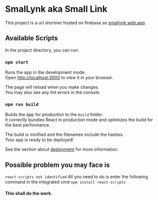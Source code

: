# SmalLynk aka Small Link

This project is a url shortner hosted on firebase as <a href="smallynk.web.app">smallynk.web.app</a>.

## Available Scripts

In the project directory, you can run:

### `npm start`

Runs the app in the development mode.\
Open [http://localhost:3000](http://localhost:3000) to view it in your browser.

The page will reload when you make changes.\
You may also see any lint errors in the console.

### `npm run build`

Builds the app for production to the `build` folder.\
It correctly bundles React in production mode and optimizes the build for the best performance.

The build is minified and the filenames include the hashes.\
Your app is ready to be deployed!

See the section about [deployment](https://facebook.github.io/create-react-app/docs/deployment) for more information.

## Possible problem you may face is
```react-scripts not identified```
All you need to do is enter the following command in the integrated cmd 
```npm install react-scripts``` 
#### This shall do the work.
